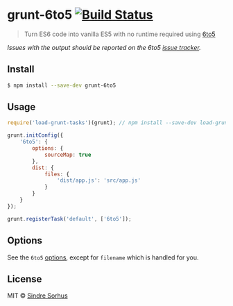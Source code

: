 # grunt-6to5 [![Build Status](https://travis-ci.org/6to5/grunt-6to5.svg?branch=master)](https://travis-ci.org/6to5/grunt-6to5)

> Turn ES6 code into vanilla ES5 with no runtime required using [6to5](https://github.com/sebmck/6to5)

*Issues with the output should be reported on the 6to5 [issue tracker](https://github.com/sebmck/6to5/issues).*


## Install

```sh
$ npm install --save-dev grunt-6to5
```


## Usage

```js
require('load-grunt-tasks')(grunt); // npm install --save-dev load-grunt-tasks

grunt.initConfig({
	'6to5': {
		options: {
			sourceMap: true
		},
		dist: {
			files: {
				'dist/app.js': 'src/app.js'
			}
		}
	}
});

grunt.registerTask('default', ['6to5']);
```


## Options

See the `6to5` [options](https://6to5.org/usage.html#options), except for `filename` which is handled for you.


## License

MIT © [Sindre Sorhus](http://sindresorhus.com)
